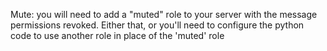 Mute: you will need to add a "muted" role to your server with the message permissions revoked. 
Either that, or you'll need to configure the python code to use another role in place of the 'muted' role
